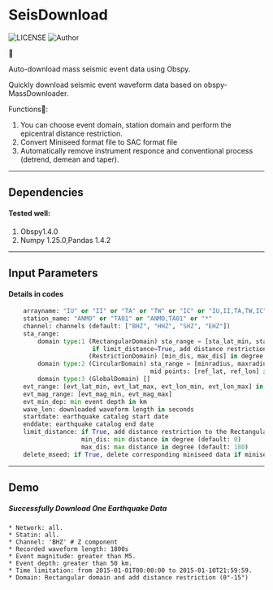 # SeisDownload
![LICENSE](https://img.shields.io/badge/license-MIT-green)
![Author](https://img.shields.io/badge/Author-TianyuCui-blue.svg)

:clap:

Auto-download mass seismic event data using Obspy.

Quickly download seismic event waveform data based on obspy-MassDownloader.

Functions:star2::
1. You can choose event domain, station domain and perform the epicentral distance restriction.
2. Convert Miniseed format file to SAC format file
3. Automatically remove instrument responce and conventional process (detrend, demean and taper).

***
## Dependencies
#### Tested well:
1. Obspy1.4.0 
2. Numpy 1.25.0,Pandas 1.4.2
***
## Input Parameters
#### Details in codes
```Python
    arrayname: "IU" or "II" or "TA" or "TW" or "IC" or "IU,II,TA,TW,IC" or "*"
    station_name: "ANMO" or "TA01" or "ANMO,TA01" or "*"
    channel: channels (default: ["BHZ", "HHZ", "SHZ", "EHZ"])
    sta_range: 
        domain type:1 (RectangularDomain) sta_range = [sta_lat_min, sta_lat_max, sta_lon_min, sta_lon_max] in degree
                       if limit_distance=True, add distance restriction to the Rectangular domain
                      (RestrictionDomain) [min_dis, max_dis] in degree 
        domain type:2 (CircularDomain) sta_range = [minradius, maxradius] in degree 
                                       mid points: [ref_lat, ref_lon] in degree
        domain type:3 (GlobalDomain) []
    evt_range: [evt_lat_min, evt_lat_max, evt_lon_min, evt_lon_max] in degree
    evt_mag_range: [evt_mag_min, evt_mag_max]
    evt_min_dep: min event depth in km
    wave_len: downloaded waveform length in seconds
    startdate: earthquake catalog start date
    enddate: earthquake catalog end date
    limit_distance: if True, add distance restriction to the Rectangular domain (default: False)
                    min_dis: min distance in degree (default: 0)
                    max_dis: max distance in degree (default: 180)
    delete_mseed: if True, delete corresponding miniseed data if miniseed convert to sac successfully (default: True)
```
***
## Demo
##### Successfully Download One Earthquake Data

```
* Network: all.
* Statin: all.
* Channel: 'BHZ' # Z component
* Recorded waveform length: 1800s
* Event magnitude: greater than M5.
* Event depth: greater than 50 km.
* Time limitation: from 2015-01-01T00:00:00 to 2015-01-10T21:59:59.
* Domain: Rectangular domain and add distance restriction (0°-15°)
```
